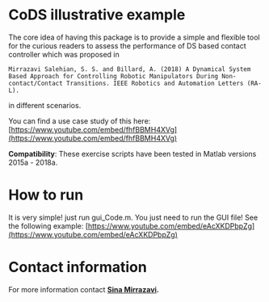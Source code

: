 # CoDS illustrative example

The core idea  of having this package is to provide a simple and flexible tool for the curious readers to assess the performance  of DS based contact controller which was proposed in

```
Mirrazavi Salehian, S. S. and Billard, A. (2018) A Dynamical System Based Approach for Controlling Robotic Manipulators During Non-contact/Contact Transitions. IEEE Robotics and Automation Letters (RA-L).
```
in different scenarios. 

You can find a use case study of this here:
[https://www.youtube.com/embed/fhfBBMH4XVg](https://www.youtube.com/embed/fhfBBMH4XVg)


**Compatibility**: These exercise scripts have been tested in Matlab versions 2015a - 2018a.

# How to run
It is very simple! just run gui_Code.m. You just need to run the GUI file! See the following example:
[https://www.youtube.com/embed/eAcXKDPbpZg](https://www.youtube.com/embed/eAcXKDPbpZg)


# Contact information
For more information contact <strong><a href="http://lasa.epfl.ch/people/member.php?SCIPER=233855"> Sina Mirrazavi</a>.</strong>
